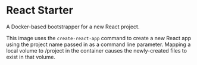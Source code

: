 # React Starter

A Docker-based bootstrapper for a new React project.

This image uses the `create-react-app` command to create a new React app using the project name passed in as a command line parameter. Mapping a local volume to /project in the container causes the newly-created files to exist in that volume.
